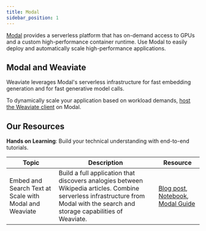 ```yaml
---
title: Modal
sidebar_position: 1
---
```


[Modal](https://modal.com/) provides a serverless platform that has on-demand access to GPUs and a custom high-performance container runtime. Use Modal to easily deploy and automatically scale high-performance applications.

## Modal and Weaviate
Weaviate leverages Modal's serverless infrastructure for fast embedding generation and for fast generative model calls.

To dynamically scale your application based on workload demands, [host the Weaviate client](https://modal.com/docs/examples/vector-analogies-wikipedia#deploy-a-serverless-read-only-weaviate-client-with-modal) on Modal.



## Our Resources 
**Hands on Learning**: Build your technical understanding with end-to-end tutorials.

| Topic | Description | Resource | 
| --- | --- | --- |
| Embed and Search Text at Scale with Modal and Weaviate | Build a full application that discovers analogies between Wikipedia articles. Combine serverless infrastructure from Modal with the search and storage capabilities of Weaviate. | [Blog post](/blog/modal-and-weaviate#modal-serverless-infrastructure-for-gpus-and-more), [Notebook](https://github.com/weaviate/recipes/tree/main/integrations/compute-infrastructure/modal), [Modal Guide](https://modal.com/docs/examples/vector-analogies-wikipedia#deploy-a-serverless-read-only-weaviate-client-with-modal)|
